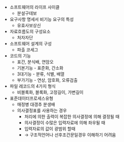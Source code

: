 - 소프트웨어의 라이프 사이클 
	- 분설구테보
- 요구사항 명세서 비기능 요구의 특성 
	- 유효사보상신
- 자료흐름도의 구성요소 
	- 처자자단
- 소프트웨어 설계의 구성
	- 파출 코세그
- 코드의 기능 
	- 표간, 분식배, 연암오
	- 기본기능 - 표준화, 간소화
	- 3대기능 - 분류, 식별, 배열
	- 부가기능 - 연상, 암호화, 오류검출
- 파일 레코드의 4가지 형식 
	- 비블록화, 블록화, 고정길이, 가변길이
- 표준데이터프로세스유형 
	- 매정병 대갱추 분생배
	- 의사결정표를 사용하는 경우
		- 처리에 의한 출력이 복잡한 의사결정에 의해 결정될 때
		- 의사결정이 수많은 입력자료에 의해 좌우될 때
		- 입력자료의 값이 광범위 할때
		- → 구조적언어나 선후조건문일경우 이해하기 어려움